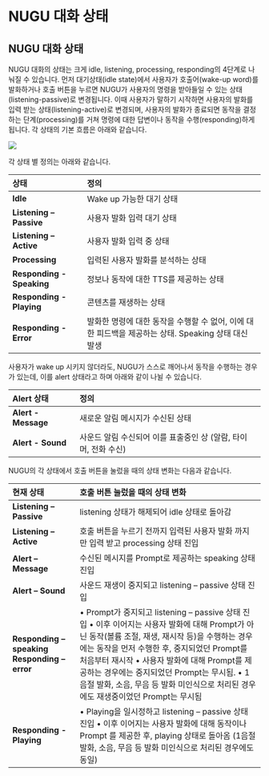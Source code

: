 # NUGU 대화 상태

## NUGU 대화 상태

NUGU 대화의 상태는 크게 idle, listening, processing, responding의 4단계로 나눠질 수 있습니다. 먼저 대기상태\(idle state\)에서 사용자가 호출어\(wake-up word\)를 발화하거나 호출 버튼을 누르면 NUGU가 사용자의 명령을 받아들일 수 있는 상태\(listening-passive\)로 변경됩니다. 이때 사용자가 말하기 시작하면 사용자의 발화를 입력 받는 상태\(listening-active\)로 변경되며, 사용자의 발화가 종료되면 동작을 결정하는 단계\(processing\)를 거쳐 명령에 대한 답변이나 동작을 수행\(responding\)하게 됩니다. 각 상태의 기본 흐름은 아래와 같습니다.

![](../.gitbook/assets/image-21.png)

각 상태 별 정의는 아래와 같습니다.

| 상태 | 정의 |
| :--- | :--- |
| **Idle** | Wake up 가능한 대기 상태 |
| **Listening – Passive** | 사용자 발화 입력 대기 상태 |
| **Listening – Active** | 사용자 발화 입력 중 상태 |
| **Processing** | 입력된 사용자 발화를 분석하는 상태 |
| **Responding - Speaking** | 정보나 동작에 대한 TTS를 제공하는 상태 |
| **Responding - Playing** | 콘텐츠를 재생하는 상태 |
| **Responding - Error** | 발화한 명령에 대한 동작을 수행할 수 없어, 이에 대한 피드백을 제공하는 상태. Speaking 상태 대신 발생 |

사용자가 wake up 시키지 않더라도, NUGU가 스스로 깨어나서 동작을 수행하는 경우가 있는데, 이를 alert 상태라고 하며 아래와 같이 나뉠 수 있습니다.

| Alert 상태 | 정의 |
| :--- | :--- |
| **Alert - Message** | 새로운 알림 메시지가 수신된 상태 |
| **Alert - Sound** | 사운드 알림 수신되어 이를 표출중인 상 \(알람, 타이머, 전화 수신\) |

NUGU의 각 상태에서 호출 버튼을 눌렀을 때의 상태 변화는 다음과 같습니다.

| 현재 상태 | 호출 버튼 눌렀을 때의 상태 변화 |
| :--- | :--- |
| **Listening – Passive** | listening 상태가 해제되어 idle 상태로 돌아감 |
| **Listening – Active** | 호출 버튼을 누르기 전까지 입력된 사용자 발화 까지만 입력 받고 processing 상태 진입 |
| **Alert – Message** | 수신된 메시지를 Prompt로 제공하는 speaking 상태 진입 |
| **Alert – Sound** | 사운드 재생이 중지되고 listening – passive 상태 진입 |
| **Responding – speaking** **Responding – error** | • Prompt가 중지되고 listening – passive 상태 진입 • 이후 이어지는 사용자 발화에 대해 Prompt가 아닌 동작\(볼륨 조절, 재생, 재시작 등\)을 수행하는 경우에는 동작을 먼저 수행한 후, 중지되었던 Prompt를 처음부터 재시작 • 사용자 발화에 대해 Prompt를 제공하는 경우에는 중지되었던 Prompt는 무시됨. • 1음절 발화, 소음, 무음 등 발화 미인식으로 처리된 경우에도 재생중이었던 Prompt는 무시됨 |
| **Responding - Playing** | • Playing을 일시정하고 listening – passive 상태 진입 • 이후 이어지는 사용자 발화에 대해 동작이나 Prompt 를 제공한 후, playing 상태로 돌아옴 \(1음절 발화, 소음, 무음 등 발화 미인식으로 처리된 경우에도 동일\) |

